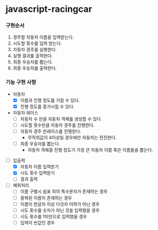 # javascript-racingcar

### 구현순서
1. 경주할 자동차 이름을 입력받는다.
2. 시도할 횟수를 입력 받는다.
3. 자동차 경주를 실행한다.  
4. 실행 결과를 출력한다.
5. 최종 우승자를 뽑는다.
6. 최종 우승자를 출력한다.


### 기능 구현 사항
- 자동차
    - [x] 이름과 진행 정도를 가질 수 있다.
    - [x] 진행 정도를 증가시킬 수 있다.
- 자동차 레이스
    - [ ] 자동차 수 만큼 자동차 객체를 생성할 수 있다.
    - [ ] 시도할 횟수만큼 자동차 경주를 진행한다.
    - [ ] 자동차 경주 한레이스를 진행한다.
        - 무작위값이 4이상일 경우에만 자동차는 전진한다.
    - [ ] 최종 우승자를 뽑는다.
        - 자동차 객체중 진행 정도가 가장 큰 자동차 이름 혹은 이름들을 뽑는다.
- [ ] 입출력
    - [x] 자동차 이름 입력받기
    - [x] 시도 횟수 입력받기
    - [ ] 결과 출력

- [ ] 예외처리
  - [ ] 이름 구별시 쉼표 외의 특수문자가 존재하는 경우
  - [ ] 중복된 이름이 존재하는 경우
  - [ ] 이름이 한글자 이상 다섯자 이하가 아닌 경우
  - [ ] 시도 횟수를 숫자가 아닌 것을 입력했을 경우
  - [ ] 시도 횟수를 1미만으로 입력했을 경우
  - [ ] 입력이 빈값인 경우